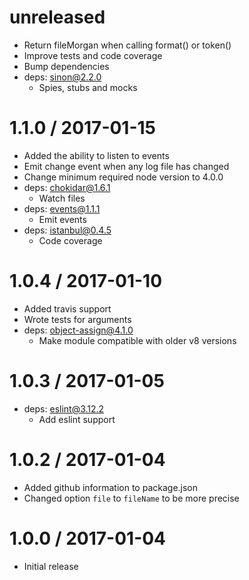 unreleased
==================
  * Return fileMorgan when calling format() or token()
  * Improve tests and code coverage
  * Bump dependencies
  * deps: sinon@2.2.0
    * Spies, stubs and mocks

1.1.0 / 2017-01-15
==================
  * Added the ability to listen to events
  * Emit change event when any log file has changed
  * Change minimum required node version to 4.0.0
  * deps: chokidar@1.6.1
    * Watch files
  * deps: events@1.1.1
    * Emit events
  * deps: istanbul@0.4.5
    * Code coverage

1.0.4 / 2017-01-10
==================
  * Added travis support
  * Wrote tests for arguments
  * deps: object-assign@4.1.0
    * Make module compatible with older v8 versions

1.0.3 / 2017-01-05
==================
  * deps: eslint@3.12.2
    * Add eslint support

1.0.2 / 2017-01-04
==================

  * Added github information to package.json
  * Changed option `file` to `fileName` to be more precise

1.0.0 / 2017-01-04
==================

  * Initial release